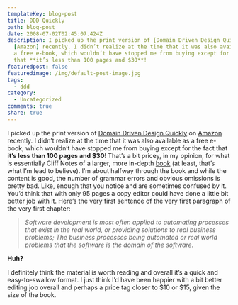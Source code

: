 ```yaml
---
templateKey: blog-post
title: DDD Quickly
path: blog-post
date: 2008-07-02T02:45:07.424Z
description: I picked up the print version of [Domain Driven Design Quickly] on
  [Amazon] recently. I didn’t realize at the time that it was also available as
  a free e-book, which wouldn’t have stopped me from buying except for the fact
  that **it’s less than 100 pages and $30**!
featuredpost: false
featuredimage: /img/default-post-image.jpg
tags:
  - ddd
category:
  - Uncategorized
comments: true
share: true
---
```

<!--StartFragment-->

I picked up the print version of [Domain Driven Design Quickly](http://www.infoq.com/minibooks/domain-driven-design-quickly) on [Amazon](http://www.amazon.com/exec/obidos/ASIN/1411609255/aspalliancecom) recently. I didn’t realize at the time that it was also available as a free e-book, which wouldn’t have stopped me from buying except for the fact that **it’s less than 100 pages and $30**! That’s a bit pricey, in my opinion, for what is essentially Cliff Notes of a larger, more in-depth [book](http://www.amazon.com/exec/obidos/ASIN/0321125215/aspalliancecom) (at least, that’s what I’m lead to believe). I’m about halfway through the book and while the content is good, the number of grammar errors and obvious omissions is pretty bad. Like, enough that you notice and are sometimes confused by it. You’d think that with only 95 pages a copy editor could have done a little bit better job with it. Here’s the very first sentence of the very first paragraph of the very first chapter:

> *Software development is most often applied to automating processes that exist in the real world, or providing solutions to real business problems; The business processes being automated or real world problems that the software is the domain of the software.*

**Huh?**

I definitely think the material is worth reading and overall it’s a quick and easy-to-swallow format. I just think I’d have been happier with a bit better editing job overall and perhaps a price tag closer to $10 or $15, given the size of the book.

<!--EndFragment-->